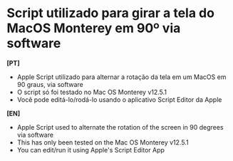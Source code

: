 # Script utilizado para girar a tela do MacOS Monterey em 90º via software


**[PT]**
- Apple Script utilizado para alternar a rotação da tela em um MacOS em 90 graus, via software
- O script só foi testado no Mac OS Monterey v12.5.1
- Você pode editá-lo/rodá-lo usando o aplicativo Script Editor da Apple

**[EN]**
- Apple Script used to alternate the rotation of the screen in 90 degrees via software
- This has only been tested on the Mac OS Monterey v12.5.1
- You can edit/run it using Apple's Script Editor App
